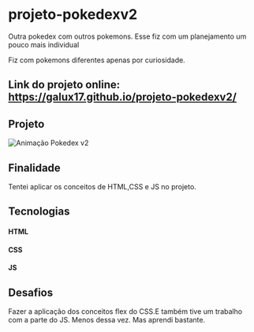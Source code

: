 #  projeto-pokedexv2
Outra pokedex com outros pokemons. Esse fiz com um planejamento um pouco mais individual

Fiz com pokemons diferentes apenas por curiosidade.

##  Link do projeto online: https://galux17.github.io/projeto-pokedexv2/


## Projeto
![Animação Pokedex v2](https://user-images.githubusercontent.com/103261889/229373391-32231293-76b4-4548-8d91-d1e0dca1ccaf.gif)



## Finalidade
Tentei aplicar os conceitos de HTML,CSS e JS no projeto.



## Tecnologias

#### HTML
#### CSS
#### JS

## Desafios 
Fazer a aplicação dos conceitos flex do CSS.E também tive um trabalho com a parte do JS.
Menos dessa vez. Mas aprendi bastante.
